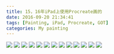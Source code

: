 ```yaml
---
title: 15，16年iPad上使用Procreate画的
date: 2016-09-20 21:34:41
tags: [Painting, iPad, Procreate, GOT]
categories: My painting
---
```

![](/uploads/draw-with-procreate-in-ipad-during-15-to-16/1.png)
![](/uploads/draw-with-procreate-in-ipad-during-15-to-16/2.jpeg)
![](/uploads/draw-with-procreate-in-ipad-during-15-to-16/3.jpeg)
![](/uploads/draw-with-procreate-in-ipad-during-15-to-16/4.jpg)
![](/uploads/draw-with-procreate-in-ipad-during-15-to-16/5.jpg)
![](/uploads/draw-with-procreate-in-ipad-during-15-to-16/6.jpg)
![](/uploads/draw-with-procreate-in-ipad-during-15-to-16/7.jpeg)
![](/uploads/draw-with-procreate-in-ipad-during-15-to-16/8.jpeg)
![](/uploads/draw-with-procreate-in-ipad-during-15-to-16/9.jpeg)
![](/uploads/draw-with-procreate-in-ipad-during-15-to-16/10.jpg)
![](/uploads/draw-with-procreate-in-ipad-during-15-to-16/11.jpg)
![](/uploads/draw-with-procreate-in-ipad-during-15-to-16/12.jpeg)
![](/uploads/draw-with-procreate-in-ipad-during-15-to-16/13.png)


